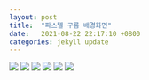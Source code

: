 ```yaml
---
layout: post
title:  "파스텔 구름 배경화면"
date:   2021-08-22 22:17:10 +0800
categories: jekyll update
---
```

<img src='https://blog.kakaocdn.net/dn/bnUtv5/btqDvgSRHKx/9x5toEXSTwjhzWXC9ZC31K/img.jpg'>
<img src='https://www.wallpapertip.com/wmimgs/68-687498_wallpaper-clouds-porous-rainbow-sky-shine-rays-pastel.jpg'>
<img src='https://img1.daumcdn.net/thumb/R1280x0/?scode=mtistory2&fname=https%3A%2F%2Fblog.kakaocdn.net%2Fdn%2Fl6O3y%2FbtqHXCxQopa%2FJgpLd9lYSZWbXRob4KKzo0%2Fimg.jpg'>
<img src='https://img1.daumcdn.net/thumb/R1280x0/?scode=mtistory2&fname=https%3A%2F%2Fblog.kakaocdn.net%2Fdn%2FdodYib%2FbtqHZkjd9Km%2FtyHIm9yOkzgGeotejLhKA0%2Fimg.jpg'>
<img src='https://img1.daumcdn.net/thumb/R1280x0/?scode=mtistory2&fname=https%3A%2F%2Fblog.kakaocdn.net%2Fdn%2Fk8mR5%2FbtqIaszQO6F%2FiKdmWbtrvPm4VsYsPPhEw0%2Fimg.jpg'>
<img src='https://pbs.twimg.com/media/Dl6yjbOUcAAp2iH.jpg'>
